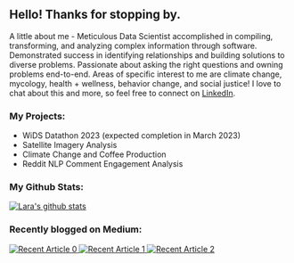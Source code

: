 ## Hello! Thanks for stopping by.

A little about me - 
Meticulous Data Scientist accomplished in compiling, transforming, and analyzing complex information through software. Demonstrated success in identifying relationships and building solutions to diverse problems. Passionate about asking the right questions and owning problems end-to-end.
Areas of specific interest to me are climate change, mycology, health + wellness, behavior change, and social justice! I love to chat about this and more, so feel free to connect on [LinkedIn](https://www.linkedin.com/in/lara-strachan/).

### My Projects:
- WiDS Datathon 2023 (expected completion in March 2023)
- Satellite Imagery Analysis
- Climate Change and Coffee Production
- Reddit NLP Comment Engagement Analysis

### My Github Stats:
[![Lara's github stats](https://github-readme-stats.vercel.app/api?username=lara-es&count_private=true&show_icons=true&theme=radical&hide_rank=false)](https://github.com/anuraghazra/github-readme-stats)
### Recently blogged on Medium:
 <a target="_blank" href="https://github-readme-medium-recent-article.vercel.app/medium/@lara.e.strachan/0"><img src="https://github-readme-medium-recent-article.vercel.app/medium/@lara.e.strachan/0" alt="Recent Article 0"> 
 <a target="_blank" href="https://github-readme-medium-recent-article.vercel.app/medium/@lara.e.strachan/1"><img src="https://github-readme-medium-recent-article.vercel.app/medium/@lara.e.strachan/1" alt="Recent Article 1"> 
 <a target="_blank" href="https://github-readme-medium-recent-article.vercel.app/medium/@lara.e.strachan/2"><img src="https://github-readme-medium-recent-article.vercel.app/medium/@lara.e.strachan/2" alt="Recent Article 2"> 

  
  <!--
**lara-es/lara-es** is a ✨ _special_ ✨ repository because its `README.md` (this file) appears on your GitHub profile.

Here are some ideas to get you started:

- 🔭 I’m currently working on ...
- 🌱 I’m currently learning ...
- 👯 I’m looking to collaborate on ...
- 🤔 I’m looking for help with ...
- 💬 Ask me about ...
- 📫 How to reach me: ...
- 😄 Pronouns: ...
- ⚡ Fun fact: ...
-->
